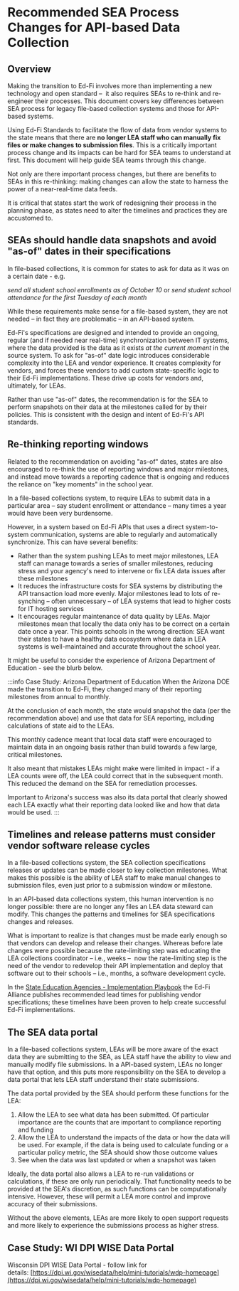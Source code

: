 # Recommended SEA Process Changes  for API-based Data Collection

## Overview

Making the transition to Ed-Fi involves more than implementing a new technology and open standard –  it also requires SEAs to re-think and re-engineer their processes. This document covers key differences between SEA process for legacy file-based collection systems and those for API-based systems.

Using Ed-Fi Standards to facilitate the flow of data from vendor systems to the state means that there are **no longer LEA staff who can manually fix files or make changes to submission files**. This is a critically important process change and its impacts can be hard for SEA teams to understand at first. This document will help guide SEA teams through this change.

Not only are there important process changes, but there are benefits to SEAs in this re-thinking: making changes can allow the state to harness the power of a near-real-time data feeds.

It is critical that states start the work of redesigning their process in the planning phase, as states need to alter the timelines and practices they are accustomed to.

## SEAs should handle data snapshots and avoid "as-of" dates in their specifications

In file-based collections, it is common for states to ask for data as it was on a certain date - e.g.

_send all student school enrollments as of October 10_
or
_send student school attendance for the first Tuesday of each month_

While these requirements make sense for a file-based system, they are not needed – in fact they are problematic – in an API-based system.

Ed-Fi's specifications are designed and intended to provide an ongoing, regular (and if needed near real-time) synchronization between IT systems, where the data provided is the data as it exists _at the current moment_ in the source system. To ask for "as-of" date logic introduces considerable complexity into the LEA and vendor experience. It creates complexity for vendors, and forces these vendors to add custom state-specific logic to their Ed-Fi implementations. These drive up costs for vendors and, ultimately, for LEAs.

Rather than use "as-of" dates, the recommendation is for the SEA to perform snapshots on their data at the milestones called for by their policies. This is consistent with the design and intent of Ed-Fi's API standards.

## Re-thinking reporting windows

Related to the recommendation on avoiding "as-of" dates, states are also encouraged to re-think the use of reporting windows and major milestones, and instead move towards a reporting cadence that is ongoing and reduces the reliance on "key moments" in the school year.

In a file-based collections system, to require LEAs to submit data in a particular area – say student enrollment or attendance – many times a year would have been very burdensome.

However, in a system based on Ed-Fi APIs that uses a direct system-to-system communication, systems are able to regularly and automatically synchronize. This can have several benefits:

* Rather than the system pushing LEAs to meet major milestones, LEA staff can manage towards a series of smaller milestones, reducing stress and your agency's need to intervene or fix LEA data issues after these milestones
* It reduces the infrastructure costs for SEA systems by distributing the API transaction load more evenly. Major milestones lead to lots of re-synching – often unnecessary – of LEA systems that lead to higher costs for IT hosting services
* It encourages regular maintenance of data quality by LEAs. Major milestones mean that locally the data only has to be correct on a certain date once a year. This points schools in the wrong direction: SEA want their states to have a healthy data ecosystem where data in LEA systems is well-maintained and accurate throughout the school year.

It might be useful to consider the experience of Arizona Department of Education - see the blurb below.

:::info Case Study: Arizona Department of Education
When the Arizona DOE made the transition to Ed-Fi, they changed many of their reporting milestones from annual to monthly.

At the conclusion of each month, the state would snapshot the data (per the recommendation above) and use that data for SEA reporting, including calculations of state aid to the LEAs.

This monthly cadence meant that local data staff were encouraged to maintain data in an ongoing basis rather than build towards a few large, critical milestones.

It also meant that mistakes LEAs might make were limited in impact - if a LEA counts were off, the LEA could correct that in the subsequent month. This reduced the demand on the SEA for remediation processes.

Important to Arizona's success was also its data portal that clearly showed each LEA exactly what their reporting data looked like and how that data would be used.
:::

## Timelines and release patterns must consider vendor software release cycles

In a file-based collections system, the SEA collection specifications releases or updates can be made closer to key collection milestones. What makes this possible is the ability of LEA staff to make manual changes to submission files, even just prior to a submission window or milestone.

In an API-based data collections system, this human intervention is no longer possible: there are no longer any files an LEA data steward can modify. This changes the patterns and timelines for SEA specifications changes and releases.

What is important to realize is that changes must be made early enough so that vendors can develop and release their changes. Whereas before late changes were possible because the rate-limiting step was educating the LEA collections coordinator – i.e., weeks –  now the rate-limiting step is the need of the vendor to redevelop their API implementation and deploy that software out to their schools – i.e., months, a software development cycle.

In the [State Education Agencies - Implementation Playbook](../readme.md) the Ed-Fi Alliance publishes recommended lead times for publishing vendor specifications; these timelines have been proven to help create successful Ed-Fi implementations.

## The SEA data portal

In a file-based collections system, LEAs will be more aware of the exact data they are submitting to the SEA, as LEA staff have the ability to view and manually modify file submissions. In a API-based system, LEAs no longer have that option, and this puts more responsibility on the SEA to develop a data portal that lets LEA staff understand their state submissions.

The data portal provided by the SEA should perform these functions for the LEA:

1. Allow the LEA to see what data has been submitted. Of particular importance are the counts that are important to compliance reporting and funding
2. Allow the LEA to understand the impacts of the data or how the data will be used. For example, if the data is being used to calculate funding or a particular policy metric, the SEA should show those outcome values
3. See when the data was last updated or when a snapshot was taken

Ideally, the data portal also allows a LEA to re-run validations or calculations, if these are only run periodically. That functionality needs to be provided at the SEA's discretion, as such functions can be computationally intensive. However, these will permit a LEA more control and improve accuracy of their submissions.

Without the above elements, LEAs are more likely to open support requests and more likely to experience the submissions process as higher stress.

## Case Study: WI DPI WISE Data Portal

Wisconsin DPI WISE Data Portal - follow link for details: [https://dpi.wi.gov/wisedata/help/mini-tutorials/wdp-homepage](https://dpi.wi.gov/wisedata/help/mini-tutorials/wdp-homepage)

